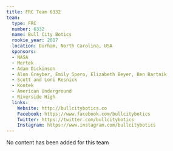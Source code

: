 ```yaml
---
title: FRC Team 6332
team:
  type: FRC
  number: 6332
  name: Bull City Botics
  rookie_year: 2017
  location: Durham, North Carolina, USA
  sponsors:
  - NASA
  - Mertek
  - Adam Dickinson
  - Alon Greyber, Emily Spero, Elizabeth Beyer, Ben Bartnik
  - Scott and Lori Resnick
  - Kontek
  - American Underground
  - Riverside High
  links:
    Website: http://bullcitybotics.co
    Facebook: https://www.facebook.com/bullcitybotics
    Twitter: https://twitter.com/bullcitybotics
    Instagram: https://www.instagram.com/bullcitybotics
---
```


No content has been added for this team